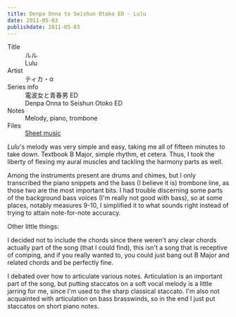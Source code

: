 ```yaml
---
title: Denpa Onna to Seishun Otoko ED - Lulu
date: 2011-05-03
publishdate: 2011-05-03
---
```


<dl>
  <dt>Title</dt>
  <dd>ルル</dd>
  <dd>Lulu</dd>

  <dt>Artist</dt>
  <dd>ティカ・α</dd>

  <dt>Series info</dt>
  <dd>電波女と青春男 ED</dd>
  <dd>Denpa Onna to Seishun Otoko ED</dd>

  <dt>Notes</dt>
  <dd>Melody, piano, trombone</dd>

  <dt>Files</dt>
  <dd><a href="/files/sheetmusic/Lulu.pdf">Sheet music</a></dd>
</dl>

<i>Lulu</i>'s melody was very simple and easy, taking me all of fifteen
minutes to take down. Textbook B Major, simple rhythm, et cetera.  Thus,
I took the liberty of flexing my aural muscles and tackling the harmony
parts as well.

Among the instruments present are drums and chimes, but I only
transcribed the piano snippets and the bass (I believe it is) trombone
line, as those two are the most important bits.  I had trouble
discerning some parts of the background bass voices (I'm really not good
with bass), so at some places, notably measures 9-10, I simplified it to
what sounds right instead of trying to attain note-for-note accuracy.

Other little things:

I decided not to include the chords since there weren't any clear chords
actually part of the song (that I could find), this isn't a song that is
receptive of comping, and if you really wanted to, you could just bang
out B Major and related chords and be perfectly fine.

I debated over how to articulate various notes. Articulation is an
important part of the song, but putting staccatos on a soft vocal melody
is a little jarring for me, since I'm used to the sharp classical
staccato.  I'm also not acquainted with articulation on bass brasswinds,
so in the end I just put staccatos on short piano notes.
